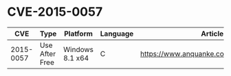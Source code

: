 # CVE-2015-0057

| CVE       | Type           | Platform        | Language | Article                                 |
| --------- | -------------- | --------------- | -------- | --------------------------------------- |
| 2015-0057 | Use After Free | Windows 8.1 x64 | C        | https://www.anquanke.com/post/id/192604 |

